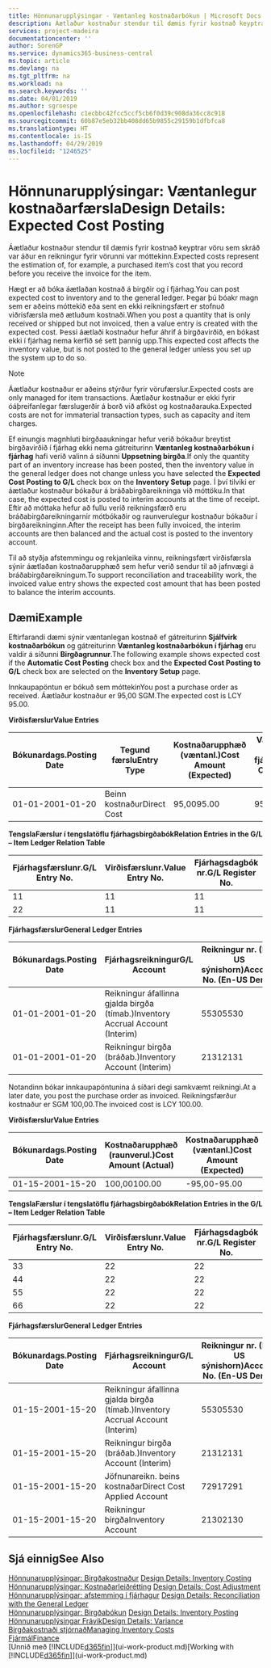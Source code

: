 ```yaml
---
title: Hönnunarupplýsingar - Væntanleg kostnaðarbókun | Microsoft Docs
description: Áætlaður kostnaður stendur til dæmis fyrir kostnað keyptrar vöru sem skráð var áður en reikningur fyrir vörunni var móttekinn.
services: project-madeira
documentationcenter: ''
author: SorenGP
ms.service: dynamics365-business-central
ms.topic: article
ms.devlang: na
ms.tgt_pltfrm: na
ms.workload: na
ms.search.keywords: ''
ms.date: 04/01/2019
ms.author: sgroespe
ms.openlocfilehash: c1ecbbc42fcc5ccf5cb6f0d39c908da36cc8c918
ms.sourcegitcommit: 60b87e5eb32bb408dd65b9855c29159b1dfbfca8
ms.translationtype: HT
ms.contentlocale: is-IS
ms.lasthandoff: 04/29/2019
ms.locfileid: "1246525"
---
```

# <a name="design-details-expected-cost-posting"></a><span data-ttu-id="27254-103">Hönnunarupplýsingar: Væntanlegur kostnaðarfærsla</span><span class="sxs-lookup"><span data-stu-id="27254-103">Design Details: Expected Cost Posting</span></span>
<span data-ttu-id="27254-104">Áætlaður kostnaður stendur til dæmis fyrir kostnað keyptrar vöru sem skráð var áður en reikningur fyrir vörunni var móttekinn.</span><span class="sxs-lookup"><span data-stu-id="27254-104">Expected costs represent the estimation of, for example, a purchased item’s cost that you record before you receive the invoice for the item.</span></span>  

 <span data-ttu-id="27254-105">Hægt er að bóka áætlaðan kostnað á birgðir og í fjárhag.</span><span class="sxs-lookup"><span data-stu-id="27254-105">You can post expected cost to inventory and to the general ledger.</span></span> <span data-ttu-id="27254-106">Þegar þú bóakr magn sem er aðeins móttekið eða sent en ekki reikningsfært er stofnuð viðrisfærsla með ætluðum kostnaði.</span><span class="sxs-lookup"><span data-stu-id="27254-106">When you post a quantity that is only received or shipped but not invoiced, then a value entry is created with the expected cost.</span></span> <span data-ttu-id="27254-107">Þessi áætlaði kostnaður hefur áhrif á birgðavirðið, en bókast ekki í fjárhag nema kerfið sé sett þannig upp.</span><span class="sxs-lookup"><span data-stu-id="27254-107">This expected cost affects the inventory value, but is not posted to the general ledger unless you set up the system up to do so.</span></span>  

> [!NOTE]  
>  <span data-ttu-id="27254-108">Áætlaður kostnaður er aðeins stýrður fyrir vörufærslur.</span><span class="sxs-lookup"><span data-stu-id="27254-108">Expected costs are only managed for item transactions.</span></span> <span data-ttu-id="27254-109">Áætlaður kostnaður er ekki fyrir óáþreifanlegar færslugerðir á borð við afköst og kostnaðarauka.</span><span class="sxs-lookup"><span data-stu-id="27254-109">Expected costs are not for immaterial transaction types, such as capacity and item charges.</span></span>  

 <span data-ttu-id="27254-110">Ef einungis magnhluti birgðaaukningar hefur verið bókaður breytist birgðavirðið í fjárhag ekki nema gátreiturinn **Væntanleg kostnaðarbókun í fjárhag** hafi verið valinn á síðunni **Uppsetning birgða**.</span><span class="sxs-lookup"><span data-stu-id="27254-110">If only the quantity part of an inventory increase has been posted, then the inventory value in the general ledger does not change unless you have selected the **Expected Cost Posting to G/L** check box on the **Inventory Setup** page.</span></span> <span data-ttu-id="27254-111">Í því tilviki er áætlaður kostnaður bókaður á bráðabirgðareikninga við móttöku.</span><span class="sxs-lookup"><span data-stu-id="27254-111">In that case, the expected cost is posted to interim accounts at the time of receipt.</span></span> <span data-ttu-id="27254-112">Eftir að móttaka hefur að fullu verið reikningsfærð eru bráðabirgðareikningarnir mótbókaðir og raunverulegur kostnaður bókaður í birgðareikninginn.</span><span class="sxs-lookup"><span data-stu-id="27254-112">After the receipt has been fully invoiced, the interim accounts are then balanced and the actual cost is posted to the inventory account.</span></span>  

 <span data-ttu-id="27254-113">Til að styðja afstemmingu og rekjanleika vinnu, reikningsfært virðisfærsla sýnir áætlaðan kostnaðarupphæð sem hefur verið sendur til að jafnvægi á bráðabirgðareikningum.</span><span class="sxs-lookup"><span data-stu-id="27254-113">To support reconciliation and traceability work, the invoiced value entry shows the expected cost amount that has been posted to balance the interim accounts.</span></span>  

## <a name="example"></a><span data-ttu-id="27254-114">Dæmi</span><span class="sxs-lookup"><span data-stu-id="27254-114">Example</span></span>  
 <span data-ttu-id="27254-115">Eftirfarandi dæmi sýnir væntanlegan kostnað ef gátreiturinn **Sjálfvirk kostnaðarbókun** og gátreiturinn **Væntanleg kostnaðarbókun í fjárhag** eru valdir á síðunni **Birgðagrunnur**.</span><span class="sxs-lookup"><span data-stu-id="27254-115">The following example shows expected cost if the **Automatic Cost Posting** check box and the **Expected Cost Posting to G/L** check box are selected on the **Inventory Setup** page.</span></span>  

 <span data-ttu-id="27254-116">Innkaupapöntun er bókuð sem móttekin</span><span class="sxs-lookup"><span data-stu-id="27254-116">You post a purchase order as received.</span></span> <span data-ttu-id="27254-117">Áætlaður kostnaður er 95,00 SGM.</span><span class="sxs-lookup"><span data-stu-id="27254-117">The expected cost is LCY 95.00.</span></span>  

 <span data-ttu-id="27254-118">**Virðisfærslur**</span><span class="sxs-lookup"><span data-stu-id="27254-118">**Value Entries**</span></span>  

|<span data-ttu-id="27254-119">Bókunardags.</span><span class="sxs-lookup"><span data-stu-id="27254-119">Posting Date</span></span>|<span data-ttu-id="27254-120">Tegund færslu</span><span class="sxs-lookup"><span data-stu-id="27254-120">Entry Type</span></span>|<span data-ttu-id="27254-121">Kostnaðarupphæð (væntanl.)</span><span class="sxs-lookup"><span data-stu-id="27254-121">Cost Amount (Expected)</span></span>|<span data-ttu-id="27254-122">Væntanl. kostn. bók. í fjárhag</span><span class="sxs-lookup"><span data-stu-id="27254-122">Expected Cost Posted to G/L</span></span>|<span data-ttu-id="27254-123">Væntanl. kostnaður</span><span class="sxs-lookup"><span data-stu-id="27254-123">Expected Cost</span></span>|<span data-ttu-id="27254-124">Birgðafærslunr.</span><span class="sxs-lookup"><span data-stu-id="27254-124">Item Ledger Entry No.</span></span>|<span data-ttu-id="27254-125">Færslunr.</span><span class="sxs-lookup"><span data-stu-id="27254-125">Entry No.</span></span>|  
|------------------|----------------|------------------------------|----------------------------------|-------------------|---------------------------|---------------|  
|<span data-ttu-id="27254-126">01-01-20</span><span class="sxs-lookup"><span data-stu-id="27254-126">01-01-20</span></span>|<span data-ttu-id="27254-127">Beinn kostnaður</span><span class="sxs-lookup"><span data-stu-id="27254-127">Direct Cost</span></span>|<span data-ttu-id="27254-128">95,00</span><span class="sxs-lookup"><span data-stu-id="27254-128">95.00</span></span>|<span data-ttu-id="27254-129">95,00</span><span class="sxs-lookup"><span data-stu-id="27254-129">95.00</span></span>|<span data-ttu-id="27254-130">Já</span><span class="sxs-lookup"><span data-stu-id="27254-130">Yes</span></span>|<span data-ttu-id="27254-131">1</span><span class="sxs-lookup"><span data-stu-id="27254-131">1</span></span>|<span data-ttu-id="27254-132">1</span><span class="sxs-lookup"><span data-stu-id="27254-132">1</span></span>|  

 <span data-ttu-id="27254-133">**TengslaFærslur í  tengslatöflu fjárhagsbirgðabók**</span><span class="sxs-lookup"><span data-stu-id="27254-133">**Relation Entries in the G/L – Item Ledger Relation Table**</span></span>  

|<span data-ttu-id="27254-134">Fjárhagsfærslunr.</span><span class="sxs-lookup"><span data-stu-id="27254-134">G/L Entry No.</span></span>|<span data-ttu-id="27254-135">Virðisfærslunr.</span><span class="sxs-lookup"><span data-stu-id="27254-135">Value Entry No.</span></span>|<span data-ttu-id="27254-136">Fjárhagsdagbók nr.</span><span class="sxs-lookup"><span data-stu-id="27254-136">G/L Register No.</span></span>|  
|--------------------|---------------------|-----------------------|  
|<span data-ttu-id="27254-137">1</span><span class="sxs-lookup"><span data-stu-id="27254-137">1</span></span>|<span data-ttu-id="27254-138">1</span><span class="sxs-lookup"><span data-stu-id="27254-138">1</span></span>|<span data-ttu-id="27254-139">1</span><span class="sxs-lookup"><span data-stu-id="27254-139">1</span></span>|  
|<span data-ttu-id="27254-140">2</span><span class="sxs-lookup"><span data-stu-id="27254-140">2</span></span>|<span data-ttu-id="27254-141">1</span><span class="sxs-lookup"><span data-stu-id="27254-141">1</span></span>|<span data-ttu-id="27254-142">1</span><span class="sxs-lookup"><span data-stu-id="27254-142">1</span></span>|  

 <span data-ttu-id="27254-143">**Fjárhagsfærslur**</span><span class="sxs-lookup"><span data-stu-id="27254-143">**General Ledger Entries**</span></span>  

|<span data-ttu-id="27254-144">Bókunardags.</span><span class="sxs-lookup"><span data-stu-id="27254-144">Posting Date</span></span>|<span data-ttu-id="27254-145">Fjárhagsreikningur</span><span class="sxs-lookup"><span data-stu-id="27254-145">G/L Account</span></span>|<span data-ttu-id="27254-146">Reikningur nr. (En-US sýnishorn)</span><span class="sxs-lookup"><span data-stu-id="27254-146">Account No. (En-US Demo)</span></span>|<span data-ttu-id="27254-147">Upphæð</span><span class="sxs-lookup"><span data-stu-id="27254-147">Amount</span></span>|<span data-ttu-id="27254-148">Færslunr.</span><span class="sxs-lookup"><span data-stu-id="27254-148">Entry No.</span></span>|  
|------------------|------------------|---------------------------------|------------|---------------|  
|<span data-ttu-id="27254-149">01-01-20</span><span class="sxs-lookup"><span data-stu-id="27254-149">01-01-20</span></span>|<span data-ttu-id="27254-150">Reikningur áfallinna gjalda birgða (tímab.)</span><span class="sxs-lookup"><span data-stu-id="27254-150">Inventory Accrual Account (Interim)</span></span>|<span data-ttu-id="27254-151">5530</span><span class="sxs-lookup"><span data-stu-id="27254-151">5530</span></span>|<span data-ttu-id="27254-152">-95,00</span><span class="sxs-lookup"><span data-stu-id="27254-152">-95.00</span></span>|<span data-ttu-id="27254-153">2</span><span class="sxs-lookup"><span data-stu-id="27254-153">2</span></span>|  
|<span data-ttu-id="27254-154">01-01-20</span><span class="sxs-lookup"><span data-stu-id="27254-154">01-01-20</span></span>|<span data-ttu-id="27254-155">Reikningur birgða  (bráðab.)</span><span class="sxs-lookup"><span data-stu-id="27254-155">Inventory Account (Interim)</span></span>|<span data-ttu-id="27254-156">2131</span><span class="sxs-lookup"><span data-stu-id="27254-156">2131</span></span>|<span data-ttu-id="27254-157">95,00</span><span class="sxs-lookup"><span data-stu-id="27254-157">95.00</span></span>|<span data-ttu-id="27254-158">1</span><span class="sxs-lookup"><span data-stu-id="27254-158">1</span></span>|  

 <span data-ttu-id="27254-159">Notandinn bókar innkaupapöntunina á síðari degi samkvæmt reikningi.</span><span class="sxs-lookup"><span data-stu-id="27254-159">At a later date, you post the purchase order as invoiced.</span></span> <span data-ttu-id="27254-160">Reikningsfærður kostnaður er SGM 100,00.</span><span class="sxs-lookup"><span data-stu-id="27254-160">The invoiced cost is LCY 100.00.</span></span>  

 <span data-ttu-id="27254-161">**Virðisfærslur**</span><span class="sxs-lookup"><span data-stu-id="27254-161">**Value Entries**</span></span>  

|<span data-ttu-id="27254-162">Bókunardags.</span><span class="sxs-lookup"><span data-stu-id="27254-162">Posting Date</span></span>|<span data-ttu-id="27254-163">Kostnaðarupphæð (raunverul.)</span><span class="sxs-lookup"><span data-stu-id="27254-163">Cost Amount (Actual)</span></span>|<span data-ttu-id="27254-164">Kostnaðarupphæð (væntanl.)</span><span class="sxs-lookup"><span data-stu-id="27254-164">Cost Amount (Expected)</span></span>|<span data-ttu-id="27254-165">Kostnaður bókaður í fjárhag</span><span class="sxs-lookup"><span data-stu-id="27254-165">Cost Posted to G/L</span></span>|<span data-ttu-id="27254-166">Væntanl. kostnaður</span><span class="sxs-lookup"><span data-stu-id="27254-166">Expected Cost</span></span>|<span data-ttu-id="27254-167">Birgðafærslunr.</span><span class="sxs-lookup"><span data-stu-id="27254-167">Item Ledger Entry No.</span></span>|<span data-ttu-id="27254-168">Færslunr.</span><span class="sxs-lookup"><span data-stu-id="27254-168">Entry No.</span></span>|  
|------------------|----------------------------|------------------------------|-------------------------|-------------------|---------------------------|---------------|  
|<span data-ttu-id="27254-169">01-15-20</span><span class="sxs-lookup"><span data-stu-id="27254-169">01-15-20</span></span>|<span data-ttu-id="27254-170">100,00</span><span class="sxs-lookup"><span data-stu-id="27254-170">100.00</span></span>|<span data-ttu-id="27254-171">-95,00</span><span class="sxs-lookup"><span data-stu-id="27254-171">-95.00</span></span>|<span data-ttu-id="27254-172">100,00</span><span class="sxs-lookup"><span data-stu-id="27254-172">100.00</span></span>|<span data-ttu-id="27254-173">Nei</span><span class="sxs-lookup"><span data-stu-id="27254-173">No</span></span>|<span data-ttu-id="27254-174">1</span><span class="sxs-lookup"><span data-stu-id="27254-174">1</span></span>|<span data-ttu-id="27254-175">2</span><span class="sxs-lookup"><span data-stu-id="27254-175">2</span></span>|  

 <span data-ttu-id="27254-176">**TengslaFærslur í  tengslatöflu fjárhagsbirgðabók**</span><span class="sxs-lookup"><span data-stu-id="27254-176">**Relation Entries in the G/L – Item Ledger Relation Table**</span></span>  

|<span data-ttu-id="27254-177">Fjárhagsfærslunr.</span><span class="sxs-lookup"><span data-stu-id="27254-177">G/L Entry No.</span></span>|<span data-ttu-id="27254-178">Virðisfærslunr.</span><span class="sxs-lookup"><span data-stu-id="27254-178">Value Entry No.</span></span>|<span data-ttu-id="27254-179">Fjárhagsdagbók nr.</span><span class="sxs-lookup"><span data-stu-id="27254-179">G/L Register No.</span></span>|  
|--------------------|---------------------|-----------------------|  
|<span data-ttu-id="27254-180">3</span><span class="sxs-lookup"><span data-stu-id="27254-180">3</span></span>|<span data-ttu-id="27254-181">2</span><span class="sxs-lookup"><span data-stu-id="27254-181">2</span></span>|<span data-ttu-id="27254-182">2</span><span class="sxs-lookup"><span data-stu-id="27254-182">2</span></span>|  
|<span data-ttu-id="27254-183">4</span><span class="sxs-lookup"><span data-stu-id="27254-183">4</span></span>|<span data-ttu-id="27254-184">2</span><span class="sxs-lookup"><span data-stu-id="27254-184">2</span></span>|<span data-ttu-id="27254-185">2</span><span class="sxs-lookup"><span data-stu-id="27254-185">2</span></span>|  
|<span data-ttu-id="27254-186">5</span><span class="sxs-lookup"><span data-stu-id="27254-186">5</span></span>|<span data-ttu-id="27254-187">2</span><span class="sxs-lookup"><span data-stu-id="27254-187">2</span></span>|<span data-ttu-id="27254-188">2</span><span class="sxs-lookup"><span data-stu-id="27254-188">2</span></span>|  
|<span data-ttu-id="27254-189">6</span><span class="sxs-lookup"><span data-stu-id="27254-189">6</span></span>|<span data-ttu-id="27254-190">2</span><span class="sxs-lookup"><span data-stu-id="27254-190">2</span></span>|<span data-ttu-id="27254-191">2</span><span class="sxs-lookup"><span data-stu-id="27254-191">2</span></span>|  

 <span data-ttu-id="27254-192">**Fjárhagsfærslur**</span><span class="sxs-lookup"><span data-stu-id="27254-192">**General Ledger Entries**</span></span>  

|<span data-ttu-id="27254-193">Bókunardags.</span><span class="sxs-lookup"><span data-stu-id="27254-193">Posting Date</span></span>|<span data-ttu-id="27254-194">Fjárhagsreikningur</span><span class="sxs-lookup"><span data-stu-id="27254-194">G/L Account</span></span>|<span data-ttu-id="27254-195">Reikningur nr. (En-US sýnishorn)</span><span class="sxs-lookup"><span data-stu-id="27254-195">Account No. (En-US Demo)</span></span>|<span data-ttu-id="27254-196">Upphæð</span><span class="sxs-lookup"><span data-stu-id="27254-196">Amount</span></span>|<span data-ttu-id="27254-197">Færslunr.</span><span class="sxs-lookup"><span data-stu-id="27254-197">Entry No.</span></span>|  
|------------------|------------------|---------------------------------|------------|---------------|  
|<span data-ttu-id="27254-198">01-15-20</span><span class="sxs-lookup"><span data-stu-id="27254-198">01-15-20</span></span>|<span data-ttu-id="27254-199">Reikningur áfallinna gjalda birgða (tímab.)</span><span class="sxs-lookup"><span data-stu-id="27254-199">Inventory Accrual Account (Interim)</span></span>|<span data-ttu-id="27254-200">5530</span><span class="sxs-lookup"><span data-stu-id="27254-200">5530</span></span>|<span data-ttu-id="27254-201">95,00</span><span class="sxs-lookup"><span data-stu-id="27254-201">95.00</span></span>|<span data-ttu-id="27254-202">4</span><span class="sxs-lookup"><span data-stu-id="27254-202">4</span></span>|  
|<span data-ttu-id="27254-203">01-15-20</span><span class="sxs-lookup"><span data-stu-id="27254-203">01-15-20</span></span>|<span data-ttu-id="27254-204">Reikningur birgða  (bráðab.)</span><span class="sxs-lookup"><span data-stu-id="27254-204">Inventory Account (Interim)</span></span>|<span data-ttu-id="27254-205">2131</span><span class="sxs-lookup"><span data-stu-id="27254-205">2131</span></span>|<span data-ttu-id="27254-206">-95,00</span><span class="sxs-lookup"><span data-stu-id="27254-206">-95.00</span></span>|<span data-ttu-id="27254-207">3</span><span class="sxs-lookup"><span data-stu-id="27254-207">3</span></span>|  
|<span data-ttu-id="27254-208">01-15-20</span><span class="sxs-lookup"><span data-stu-id="27254-208">01-15-20</span></span>|<span data-ttu-id="27254-209">Jöfnunareikn. beins kostnaðar</span><span class="sxs-lookup"><span data-stu-id="27254-209">Direct Cost Applied Account</span></span>|<span data-ttu-id="27254-210">7291</span><span class="sxs-lookup"><span data-stu-id="27254-210">7291</span></span>|<span data-ttu-id="27254-211">-100</span><span class="sxs-lookup"><span data-stu-id="27254-211">-100</span></span>|<span data-ttu-id="27254-212">6</span><span class="sxs-lookup"><span data-stu-id="27254-212">6</span></span>|  
|<span data-ttu-id="27254-213">01-15-20</span><span class="sxs-lookup"><span data-stu-id="27254-213">01-15-20</span></span>|<span data-ttu-id="27254-214">Reikningur birgða</span><span class="sxs-lookup"><span data-stu-id="27254-214">Inventory Account</span></span>|<span data-ttu-id="27254-215">2130</span><span class="sxs-lookup"><span data-stu-id="27254-215">2130</span></span>|<span data-ttu-id="27254-216">100</span><span class="sxs-lookup"><span data-stu-id="27254-216">100</span></span>|<span data-ttu-id="27254-217">5</span><span class="sxs-lookup"><span data-stu-id="27254-217">5</span></span>|  

## <a name="see-also"></a><span data-ttu-id="27254-218">Sjá einnig</span><span class="sxs-lookup"><span data-stu-id="27254-218">See Also</span></span>
 <span data-ttu-id="27254-219">[Hönnunarupplýsingar: Birgðakostnaður](design-details-inventory-costing.md) </span><span class="sxs-lookup"><span data-stu-id="27254-219">[Design Details: Inventory Costing](design-details-inventory-costing.md) </span></span>  
 <span data-ttu-id="27254-220">[Hönnunarupplýsingar: Kostnaðarleiðrétting](design-details-cost-adjustment.md) </span><span class="sxs-lookup"><span data-stu-id="27254-220">[Design Details: Cost Adjustment](design-details-cost-adjustment.md) </span></span>  
 <span data-ttu-id="27254-221">[Hönnunarupplýsingar: afstemming í fjárhagur](design-details-reconciliation-with-the-general-ledger.md) </span><span class="sxs-lookup"><span data-stu-id="27254-221">[Design Details: Reconciliation with the General Ledger](design-details-reconciliation-with-the-general-ledger.md) </span></span>  
 <span data-ttu-id="27254-222">[Hönnunarupplýsingar: Birgðabókun](design-details-inventory-posting.md) </span><span class="sxs-lookup"><span data-stu-id="27254-222">[Design Details: Inventory Posting](design-details-inventory-posting.md) </span></span>  
 [<span data-ttu-id="27254-223">Hönnunarupplýsingar Frávik</span><span class="sxs-lookup"><span data-stu-id="27254-223">Design Details: Variance</span></span>](design-details-variance.md)  
 [<span data-ttu-id="27254-224">Birgðakostnaði stjórnað</span><span class="sxs-lookup"><span data-stu-id="27254-224">Managing Inventory Costs</span></span>](finance-manage-inventory-costs.md)  
 [<span data-ttu-id="27254-225">Fjármál</span><span class="sxs-lookup"><span data-stu-id="27254-225">Finance</span></span>](finance.md)  
 <span data-ttu-id="27254-226">[Unnið með [!INCLUDE[d365fin](includes/d365fin_md.md)]](ui-work-product.md)</span><span class="sxs-lookup"><span data-stu-id="27254-226">[Working with [!INCLUDE[d365fin](includes/d365fin_md.md)]](ui-work-product.md)</span></span>
